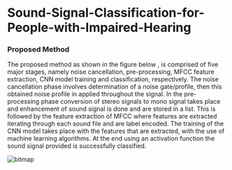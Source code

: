 # Sound-Signal-Classification-for-People-with-Impaired-Hearing

### Proposed Method

The proposed method as shown in the figure below , is comprised of five major stages, namely noise cancellation, pre-processing, MFCC feature extraction, CNN model training and classification, respectively. The noise cancellation phase involves determination of a noise gate/profile, then this obtained noise profile in applied throughout the signal. In the pre-processing phase conversion of stereo signals to mono signal takes place and enhancement of sound signal is done and are stored in a list. This is followed by the feature extraction of MFCC where features are extracted iterating through each sound file and are label encoded. The training of the CNN model takes place with the features that are extracted, with the use of machine learning algorithms. At the end using an activation function the sound signal provided is successfully classified.

![bitmap](https://user-images.githubusercontent.com/81764309/224734158-e42e3c7a-56fd-47b2-9529-3acd3f7f4276.png)
